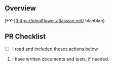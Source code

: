 ## Overview

<!--
    A clear and concise description of what this pr is about.
 -->

<!--
 Write Down related JIRA key and url like this
    [key](issue-url)
 -->

[FY-](https://idealflower.atlassian.net/ blahblah)

## PR Checklist

-   [ ] I read and included theses actions below

1. I have written documents and tests, if needed.
